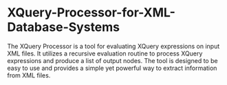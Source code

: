 # XQuery-Processor-for-XML-Database-Systems

The XQuery Processor is a tool for evaluating XQuery expressions on input XML files. It utilizes a recursive evaluation routine to process XQuery expressions and produce a list of output nodes. The tool is designed to be easy to use and provides a simple yet powerful way to extract information from XML files.
